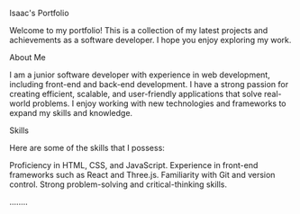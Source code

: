 Isaac's Portfolio

Welcome to my portfolio! This is a collection of my latest projects and achievements as a software developer. I hope you enjoy exploring my work.

About Me

I am a junior software developer with experience in web development, including front-end and back-end development. I have a strong passion for creating efficient, scalable, and user-friendly applications that solve real-world problems. I enjoy working with new technologies and frameworks to expand my skills and knowledge.

Skills

Here are some of the skills that I possess:

Proficiency in HTML, CSS, and JavaScript.
Experience in front-end frameworks such as React and Three.js.
Familiarity with Git and version control.
Strong problem-solving and critical-thinking skills.

........